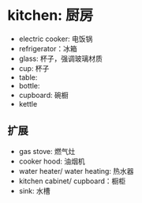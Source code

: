 
# kitchen: 厨房
* electric cooker: 电饭锅
* refrigerator：冰箱
* glass: 杯子，强调玻璃材质
* cup: 杯子
* table:
* bottle:
* cupboard: 碗橱
* kettle



## 扩展
* gas stove: 燃气灶
* cooker hood: 油烟机
* water heater/ water heating: 热水器
* kitchen cabinet/ cupboard：橱柜
* sink: 水槽
